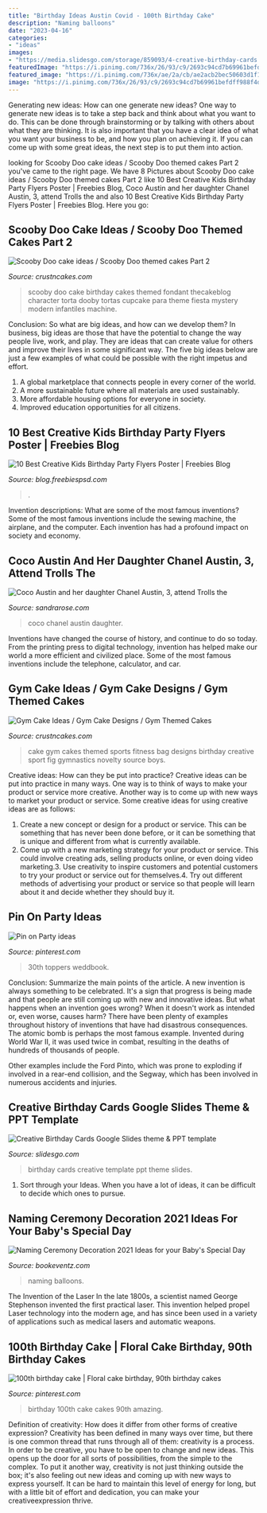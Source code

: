 ```yaml
---
title: "Birthday Ideas Austin Covid - 100th Birthday Cake"
description: "Naming balloons"
date: "2023-04-16"
categories:
- "ideas"
images:
- "https://media.slidesgo.com/storage/859093/4-creative-birthday-cards.png"
featuredImage: "https://i.pinimg.com/736x/26/93/c9/2693c94cd7b69961befdff988f4dfdbe.jpg"
featured_image: "https://i.pinimg.com/736x/ae/2a/cb/ae2acb2bec50603d1f1fc8430044ee30.jpg"
image: "https://i.pinimg.com/736x/26/93/c9/2693c94cd7b69961befdff988f4dfdbe.jpg"
---
```



Generating new ideas: How can one generate new ideas?
One way to generate new ideas is to take a step back and think about what you want to do. This can be done through brainstorming or by talking with others about what they are thinking. It is also important that you have a clear idea of what you want your business to be, and how you plan on achieving it. If you can come up with some great ideas, the next step is to put them into action.

	

		
looking for Scooby Doo cake ideas / Scooby Doo themed cakes Part 2 you've came to the right page. We have 8 Pictures about Scooby Doo cake ideas / Scooby Doo themed cakes Part 2 like 10 Best Creative Kids Birthday Party Flyers Poster | Freebies Blog, Coco Austin and her daughter Chanel Austin, 3, attend Trolls the and also 10 Best Creative Kids Birthday Party Flyers Poster | Freebies Blog. Here you go:
		
    
## Scooby Doo Cake Ideas / Scooby Doo Themed Cakes Part 2

<img loading=lazy src="http://www.crustncakes.com/blog/wp-content/uploads/2015/12/d2e9819f915423788c35fa921c93234e.jpg" onerror="this.onerror=null;this.src='https://tse2.mm.bing.net/th?id=OIP._m3MlR8OaNT4QDBghvXiKgHaJ5&amp;pid=15.1';" alt="Scooby Doo cake ideas / Scooby Doo themed cakes Part 2">

_Source: crustncakes.com_

>scooby doo cake birthday cakes themed fondant thecakeblog character torta dooby tortas cupcake para theme fiesta mystery modern infantiles machine. 

	

Conclusion: So what are big ideas, and how can we develop them?
In business, big ideas are those that have the potential to change the way people live, work, and play. They are ideas that can create value for others and improve their lives in some significant way. The five big ideas below are just a few examples of what could be possible with the right impetus and effort.
1. A global marketplace that connects people in every corner of the world.
2. A more sustainable future where all materials are used sustainably.
3. More affordable housing options for everyone in society. 
4. Improved education opportunities for all citizens. 

    
## 10 Best Creative Kids Birthday Party Flyers Poster | Freebies Blog

<img loading=lazy src="https://3.bp.blogspot.com/-Ku5tC5xmytE/U_dvfEeiRPI/AAAAAAAABe0/-3d7LSvQh-8/s1600/Kids%2BBirthday%2BParty%2B09.jpg" onerror="this.onerror=null;this.src='https://tse1.mm.bing.net/th?id=OIP.Ru5EEcr-_4K-AEJYwoVe0gHaLS&amp;pid=15.1';" alt="10 Best Creative Kids Birthday Party Flyers Poster | Freebies Blog">

_Source: blog.freebiespsd.com_

>. 

	

Invention descriptions: What are some of the most famous inventions?
Some of the most famous inventions include the sewing machine, the airplane, and the computer. Each invention has had a profound impact on society and economy.

    
## Coco Austin And Her Daughter Chanel Austin, 3, Attend Trolls The

<img loading=lazy src="http://sandrarose.com/wp-content/uploads/2018/11/Coco-Austin-and-Chanel-wenn35651242.jpg?x64655" onerror="this.onerror=null;this.src='https://tse1.mm.bing.net/th?id=OIP.Qp6sxljz-eBzDsJSC1Ap7gHaKh&amp;pid=15.1';" alt="Coco Austin and her daughter Chanel Austin, 3, attend Trolls the">

_Source: sandrarose.com_

>coco chanel austin daughter. 

	

Inventions have changed the course of history, and continue to do so today. From the printing press to digital technology, invention has helped make our world a more efficient and civilized place. Some of the most famous inventions include the telephone, calculator, and car.

    
## Gym Cake Ideas / Gym Cake Designs / Gym Themed Cakes

<img loading=lazy src="http://www.crustncakes.com/blog/wp-content/uploads/2015/07/deb6931068f9c73baced91cb3de43cd7.jpg" onerror="this.onerror=null;this.src='https://tse1.mm.bing.net/th?id=OIP.hwdSnEDac7vukzUpteNa3wHaKX&amp;pid=15.1';" alt="Gym Cake Ideas / Gym Cake Designs / Gym Themed Cakes">

_Source: crustncakes.com_

>cake gym cakes themed sports fitness bag designs birthday creative sport fig gymnastics novelty source boys. 

	

Creative ideas: How can they be put into practice?
Creative ideas can be put into practice in many ways. One way is to think of ways to make your product or service more creative. Another way is to come up with new ways to market your product or service. Some creative ideas for using creative ideas are as follows:
1. Create a new concept or design for a product or service. This can be something that has never been done before, or it can be something that is unique and different from what is currently available.
2. Come up with a new marketing strategy for your product or service. This could involve creating ads, selling products online, or even doing video marketing.3. Use creativity to inspire customers and potential customers to try your product or service out for themselves.4. Try out different methods of advertising your product or service so that people will learn about it and decide whether they should buy it.

    
## Pin On Party Ideas

<img loading=lazy src="https://i.pinimg.com/736x/ae/2a/cb/ae2acb2bec50603d1f1fc8430044ee30.jpg" onerror="this.onerror=null;this.src='https://tse2.mm.bing.net/th?id=OIP.-gqjcRliAY19WEQP7CQiGQHaJR&amp;pid=15.1';" alt="Pin on Party ideas">

_Source: pinterest.com_

>30th toppers weddbook. 

	

Conclusion: Summarize the main points of the article.
A new invention is always something to be celebrated. It's a sign that progress is being made and that people are still coming up with new and innovative ideas. But what happens when an invention goes wrong? When it doesn't work as intended or, even worse, causes harm?
There have been plenty of examples throughout history of inventions that have had disastrous consequences. The atomic bomb is perhaps the most famous example. Invented during World War II, it was used twice in combat, resulting in the deaths of hundreds of thousands of people.

Other examples include the Ford Pinto, which was prone to exploding if involved in a rear-end collision, and the Segway, which has been involved in numerous accidents and injuries.

    
## Creative Birthday Cards Google Slides Theme &amp; PPT Template

<img loading=lazy src="https://media.slidesgo.com/storage/859093/4-creative-birthday-cards.png" onerror="this.onerror=null;this.src='https://tse1.mm.bing.net/th?id=OIP.QRUyYCoJzXkD4DYLgDDnkQHaFj&amp;pid=15.1';" alt="Creative Birthday Cards Google Slides theme &amp; PPT template">

_Source: slidesgo.com_

>birthday cards creative template ppt theme slides. 

	

1. Sort through your Ideas. When you have a lot of ideas, it can be difficult to decide which ones to pursue.

    
## Naming Ceremony Decoration 2021 Ideas For Your Baby&#039;s Special Day

<img loading=lazy src="https://www.bookeventz.com/blog/wp-content/uploads/2018/11/Naming-Ceremony-Decoration-FI.jpg" onerror="this.onerror=null;this.src='https://tse1.mm.bing.net/th?id=OIP.b70UCuo3ogreRIQuBmd2eAHaFJ&amp;pid=15.1';" alt="Naming Ceremony Decoration 2021 Ideas for your Baby&#039;s Special Day">

_Source: bookeventz.com_

>naming balloons. 

	

The Invention of the Laser
In the late 1800s, a scientist named George Stephenson invented the first practical laser. This invention helped propel Laser technology into the modern age, and has since been used in a variety of applications such as medical lasers and automatic weapons.

    
## 100th Birthday Cake | Floral Cake Birthday, 90th Birthday Cakes

<img loading=lazy src="https://i.pinimg.com/736x/26/93/c9/2693c94cd7b69961befdff988f4dfdbe.jpg" onerror="this.onerror=null;this.src='https://tse2.mm.bing.net/th?id=OIP.KEfW6sic4iDF7mxk9QYkggHaJ3&amp;pid=15.1';" alt="100th birthday cake | Floral cake birthday, 90th birthday cakes">

_Source: pinterest.com_

>birthday 100th cake cakes 90th amazing. 

	

Definition of creativity: How does it differ from other forms of creative expression?
Creativity has been defined in many ways over time, but there is one common thread that runs through all of them: creativity is a process. In order to be creative, you have to be open to change and new ideas. This opens up the door for all sorts of possibilities, from the simple to the complex.
To put it another way, creativity is not just thinking outside the box; it's also feeling out new ideas and coming up with new ways to express yourself. It can be hard to maintain this level of energy for long, but with a little bit of effort and dedication, you can make your creativeexpression thrive.

